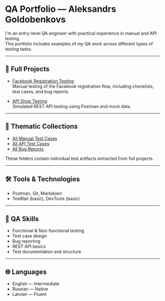 # QA Portfolio — Aleksandrs Goldobenkovs

I'm an entry-level QA engineer with practical experience in manual and API testing.  
This portfolio includes examples of my QA work across different types of testing tasks.

---

## 🔹 Full Projects

- [Facebook Registration Testing](./facebook_registration_project)  
  Manual testing of the Facebook registration flow, including checklists, test cases, and bug reports.

- [API Shop Testing](./api_shop_project)  
  Simulated REST API testing using Postman and mock data.

---

## 📁 Thematic Collections

- [All Manual Test Cases](./all_manual_tests)  
- [All API Test Cases](./all_api_tests)  
- [All Bug Reports](./all_bug_reports)

These folders contain individual test artifacts extracted from full projects.

---

## 🛠 Tools & Technologies

- Postman, Git, Markdown  
- TestRail (basic), DevTools (basic)

---

## 🧠 QA Skills

- Functional & Non-functional testing  
- Test case design  
- Bug reporting  
- REST API basics  
- Test documentation and structure

---

## 🌐 Languages

- English — Intermediate  
- Russian — Native  
- Latvian — Fluent


